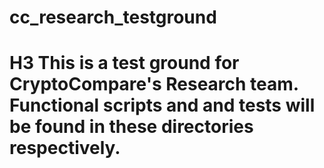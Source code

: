 # cc_research_testground

# H3 This is a test ground for CryptoCompare's Research team. Functional scripts and and tests will be found in these directories respectively.
